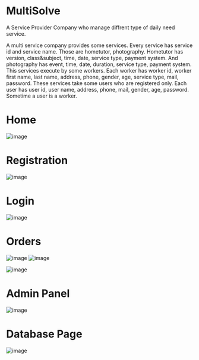 # MultiSolve
A Service Provider Company who manage diffrent type of daily need service.

A multi service company provides some services. Every service has service id and service name. Those are hometutor, photography. Hometutor has version, class&subject, time, date, service type, payment system. And photography has event, time, date, duration, service type, payment system. This services execute by some workers. Each worker has worker id, worker first name, last name, address, phone, gender, age, service type, mail, password. These services take some users who are registered only. Each user has user id, user name, address, phone, mail, gender, age, password. Sometime a user is a worker.

<h1>Home</h1>

![image](https://user-images.githubusercontent.com/53119070/172909366-406d8c32-77c9-426b-8062-d6250ec8240a.png)

<h1>Registration</h1>

![image](https://user-images.githubusercontent.com/53119070/172909829-3acd127e-a0cc-43bf-9ec7-74a8f88c63ff.png)

<h1>Login </h1>

![image](https://user-images.githubusercontent.com/53119070/172909763-a1959d3d-eea4-4d62-b616-417e48083e2f.png)

<h1>Orders</h1>

![image](https://user-images.githubusercontent.com/53119070/172909682-84975ef3-58fb-4e5f-8c7a-3c1ff7adb158.png)
![image](https://user-images.githubusercontent.com/53119070/172909899-0ebfdb89-39e7-4173-9edc-33adc3d59485.png)

![image](https://user-images.githubusercontent.com/53119070/172909994-3c336acc-c9ba-4f84-a96a-3ee4281c6552.png)

<h1>Admin  Panel</h1>

![image](https://user-images.githubusercontent.com/53119070/172909953-1974d948-181c-487d-b5af-81b092ddb207.png)


<h1>Database  Page</h1>

![image](https://user-images.githubusercontent.com/53119070/172910080-04694935-5f1a-4e93-b452-5278f48641d5.png)



